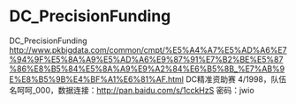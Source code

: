 # DC_PrecisionFunding
DC_PrecisionFunding
http://www.pkbigdata.com/common/cmpt/%E5%A4%A7%E5%AD%A6%E7%94%9F%E5%8A%A9%E5%AD%A6%E9%87%91%E7%B2%BE%E5%87%86%E8%B5%84%E5%8A%A9%E9%A2%84%E6%B5%8B_%E7%AB%9E%E8%B5%9B%E4%BF%A1%E6%81%AF.html
DC精准资助赛 4/1998，队伍名呵呵_000，数据连接：http://pan.baidu.com/s/1cckHzS 密码：jwio
